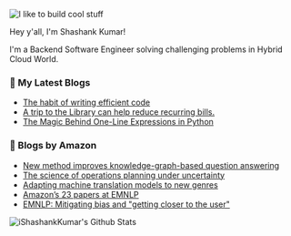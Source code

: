 ![I like to build cool stuff](https://res.cloudinary.com/dt8g3rhcy/image/upload/v1595929574/i_like_to_build_cool_shit._1_nzbwjh.png)

Hey y'all, I'm Shashank Kumar! 

I'm a Backend Software Engineer solving challenging problems in Hybrid Cloud World.

### 📕 My Latest Blogs
<!-- BLOG-POST-LIST:START -->
- [The habit of writing efficient code](https://medium.com/@ishashankkumar/the-habit-of-writing-efficient-code-153b05f04269?source=rss-d24dda280d5f------2)
- [A trip to the Library can help reduce recurring bills.](https://medium.com/swlh/a-trip-to-the-library-can-help-reduce-recurring-bills-23bca495cdf5?source=rss-d24dda280d5f------2)
- [The Magic Behind One-Line Expressions in Python](https://medium.com/swlh/the-magic-behind-one-line-expressions-in-python-816c10180c5c?source=rss-d24dda280d5f------2)
<!-- BLOG-POST-LIST:END -->

### 📕 Blogs by Amazon
<!-- AMAZON-BLOG-POST-LIST:START -->
- [New method improves knowledge-graph-based question answering](https://www.amazon.science/blog/new-method-improves-knowledge-graph-based-question-answering)
- [The science of operations planning under uncertainty](https://www.amazon.science/latest-news/the-science-of-operations-planning-under-uncertainty)
- [Adapting machine translation models to new genres](https://www.amazon.science/blog/adapting-machine-translation-models-to-new-genres)
- [Amazon’s 23 papers at EMNLP](https://www.amazon.science/blog/amazons-23-papers-at-emnlp)
- [EMNLP: Mitigating bias and &quot;getting closer to the user&quot;](https://www.amazon.science/blog/emnlp-mitigating-bias-and-getting-closer-to-the-user)
<!-- AMAZON-BLOG-POST-LIST:END -->



<img align="center" alt="iShashankKumar's Github Stats" src="https://github-readme-stats.vercel.app/api?username=ishashankkumar&show_icons=true&hide_border=true" />

